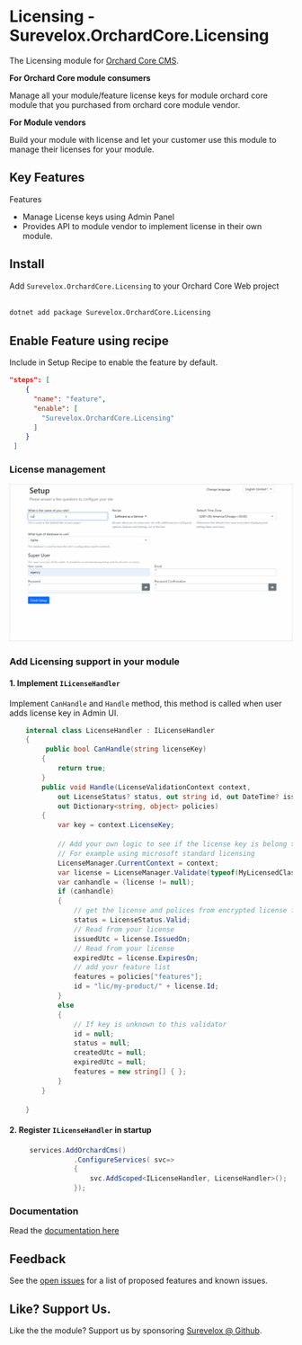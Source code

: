 # Licensing - Surevelox.OrchardCore.Licensing

The Licensing module for [Orchard Core CMS](https://github.com/OrchardCMS/OrchardCore).

**For Orchard Core module consumers**

Manage all your module/feature license keys for module orchard core module that you purchased from orchard core module vendor.

**For Module vendors**

Build your module with license and let your customer use this module to manage their licenses for your module.

## Key Features

Features

- Manage License keys using Admin Panel
- Provides API to module vendor to implement license in their own module.

## Install

Add `Surevelox.OrchardCore.Licensing` to your Orchard Core Web project

```bash

dotnet add package Surevelox.OrchardCore.Licensing

```

## Enable Feature using recipe

Include in Setup Recipe to enable the feature by default.


```json
"steps": [
    {
      "name": "feature",
      "enable": [
        "Surevelox.OrchardCore.Licensing"
      ]
    }
 ]
```


### License management

![License management](https://raw.githubusercontent.com/surevelox/OrchardCore.Modules/master/Licensing/images/screen-1.gif)

### Add Licensing support in your module

#### 1. Implement `ILicenseHandler` 
Implement `CanHandle` and `Handle` method, this method is called when user adds license key in Admin UI.

```cs
    internal class LicenseHandler : ILicenseHandler
    {
         public bool CanHandle(string licenseKey)
        {
            return true;
        }
        public void Handle(LicenseValidationContext context,
            out LicenseStatus? status, out string id, out DateTime? issuedUtc, out DateTime? expiresUtc,
            out Dictionary<string, object> policies)
        {
            var key = context.LicenseKey;

            // Add your own logic to see if the license key is belong to your module
            // For example using microsoft standard licensing
            LicenseManager.CurrentContext = context;
            var license = LicenseManager.Validate(typeof(MyLicensedClass));
            var canhandle = (license != null);
            if (canhandle)
            {
                // get the license and polices from encrypted license file 
                status = LicenseStatus.Valid;
                // Read from your license
                issuedUtc = license.IssuedOn;
                // Read from your license 
                expiredUtc = license.ExpiresOn;
                // add your feature list 
                features = policies["features"];
                id = "lic/my-product/" + license.Id;
            }
            else
            {
                // If key is unknown to this validator 
                id = null;
                status = null;
                createdUtc = null;
                expiredUtc = null;
                features = new string[] { };
            }
        }
    
    }
```

#### 2. Register `ILicenseHandler` in startup 

```cs
     services.AddOrchardCms()
                .ConfigureServices( svc=>
                {
                    svc.AddScoped<ILicenseHandler, LicenseHandler>();
                });
```
### Documentation

Read the [documentation here](https://surevelox.github.io/OrchardCore.Modules/)

## Feedback
See the [open issues](https://github.com/surevelox/OrchardCore.Modules/issues) for a list of proposed features and known issues.


## Like?  Support Us.

Like the the module? Support us by sponsoring  [Surevelox @ Github](https://github.com/sponsors/surevelox).  